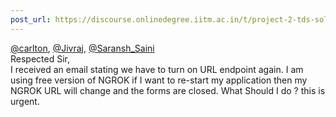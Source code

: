```yaml
---
post_url: https://discourse.onlinedegree.iitm.ac.in/t/project-2-tds-solver-discussion-thread/169029/444
---
```

[@carlton](/u/carlton), [@Jivraj](/u/jivraj), [@Saransh\_Saini](/u/saransh_saini)  
Respected Sir,  
I received an email stating we have to turn on URL endpoint again. I am using free version of NGROK if I want to re-start my application then my NGROK URL will change and the forms are closed. What Should I do ? this is urgent.